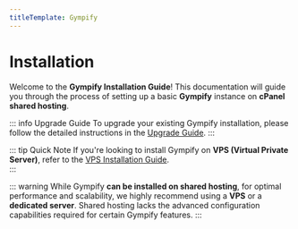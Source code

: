 ```yaml
---
titleTemplate: Gympify
---
```


# Installation

Welcome to the **Gympify Installation Guide**! This documentation will guide you through the process of setting up a basic **Gympify** instance on **cPanel shared hosting**.

::: info Upgrade Guide
To upgrade your existing Gympify installation, please follow the detailed instructions in the [Upgrade Guide](./upgrade.md).
:::

::: tip Quick Note
If you're looking to install Gympify on **VPS (Virtual Private Server)**, refer to the [VPS Installation Guide](./installation.md).  
:::

::: warning
While Gympify **can be installed on shared hosting**, for optimal performance and scalability, we highly recommend using a **VPS** or a **dedicated server**. Shared hosting lacks the advanced configuration capabilities required for certain Gympify features.
:::

<!--@include: ./prerequisites.md-->

<!--@include: ./build-frontend.md-->

<!--@include: ./cpanel/database.md-->

<!--@include: ./gui-install.md-->

<!--@include: ./cpanel/cron-job.md-->

<!--@include: ./cpanel/queues.md-->

<!--@include: ./post-install.md-->
